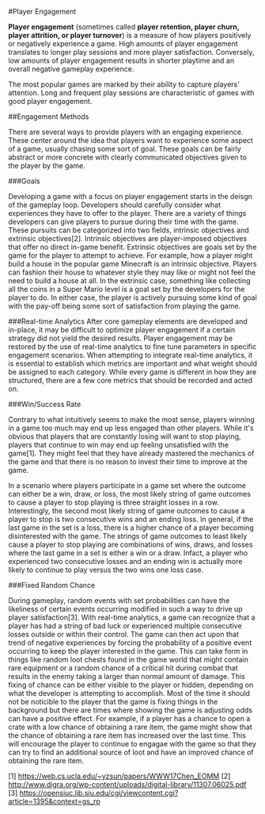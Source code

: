 #Player Engagement

**Player engagement** (sometimes called **player retention, player churn, player attrition, or player turnover**) is
a measure of how players positively or negatively experience a game. High amounts of player engagement translates to
longer play sessions and more player satisfaction. Conversely, low amounts of player engagement results in shorter playtime
and an overall negative gameplay experience.

The most popular games are marked by their ability to capture players' attention. Long and frequent play sessions are characteristic
of games with good player engagement. 

##Engagement Methods

There are several ways to provide players with an engaging experience. These center around the idea that players want to experience
some aspect of a game, usually chasing some sort of goal. These goals can be fairly abstract or more concrete with clearly communicated
objectives given to the player by the game. 

###Goals

Developing a game with a focus on player engagement starts in the deisgn of the gameplay loop. Developers should carefully consider
what experiences they have to offer to the player. There are a variety of things developers can give players to pursue during their 
time with the game. These pursuits can be categorized into two fields, intrinsic objectives and extrinsic objectives[2]. 
Intrinsic objectives are player-imposed objectives that offer no direct in-game benefit. Extrinsic objectives are goals set by the 
game for the player to attempt to achieve. For example, how a player might build a house in the popular game Minecraft is an 
intrinsic objective. Players can fashion their house to whatever style they may like or might not feel the need to build a house 
at all.  In the extrinsic case, something like collecting all the coins in a Super Mario level is a goal set by the developers for 
the player to do. In either case, the player is actively pursuing some kind of goal with the pay-off being some sort of satisfaction
from playing the game.


###Real-time Analytics
After core gameplay elements are developed and in-place, it may be difficult to optimize player engagement if a certain strategy 
did not yield the desired results. Player engagement may be restored by the use of real-time analytics to fine tune parameters in 
specific engagement scenarios. When attempting to integrate real-time analytics, it is essential to establish which metrics are 
important and what weight should be assigned to each category. While every game is different in how they are structured, there 
are a few core metrics that should be recorded and acted on. 

###Win/Success Rate

Contrary to what intuitively seems to make the most sense, players winning in a game too much may end up less engaged than other 
players. While it's obvious that players that are constantly losing will want to stop playing, players that continue to win may 
end up feeling unsatisfied with the game[1]. They might feel that they have already mastered the mechanics of the game and 
that there is no reason to invest their time to improve at the game.

In a scenario where players participate in a game set where the outcome can either be a win, draw, or loss, the most likely 
string of game outcomes to cause a player to stop playing is three straight losses in a row. Interestingly, the second most 
likely string of game outcomes to cause a player to stop is two consecutive wins and an ending loss. In general, if the last 
game in the set is a loss, there is a higher chance of a player becoming disinterested with the game. The strings of game 
outcomes to least likely cause a player to stop playing are combinations of wins, draws, and losses where the last game in a set 
is either a win or a draw. Infact, a player who experienced two consecutive losses and an ending win is actually more likely to 
continue to play versus the two wins one loss case.

###Fixed Random Chance

During gameplay, random events with set probabilities can have the likeliness of certain events occurring modified in such a 
way to drive up player satisfaction[3]. With real-time analytics, a game can recognize that a player has had a string of bad luck 
or experienced multiple consecutive losses outside or within their control. The game can then act upon that trend of negative 
experiences by forcing the probability of a positive event occurring to keep the player interested in the game. This can take 
form in things like random loot chests found in the game world that might contain rare equipment or a random chance of a 
critical hit during combat that results in the enemy taking a larger than normal amount of damage. This fixing of chance can be
either visible to the player or hidden, depending on what the developer is attempting to accomplish. Most of the time it should
not be noticible to the player that the game is fixing things in the background but there are times where showing the game is
adjusting odds can have a positive effect. For example, if a player has a chance to open a crate with a low chance of obtaining 
a rare item, the game might show that the chance of obtaining a rare item has increased over the last time. This will encourage
the player to continue to engagae with the game so that they can try to find an additional source of loot and have an improved
chance of obtaining the rare item.  

[1] https://web.cs.ucla.edu/~yzsun/papers/WWW17Chen_EOMM
[2] http://www.digra.org/wp-content/uploads/digital-library/11307.06025.pdf
[3] https://opensiuc.lib.siu.edu/cgi/viewcontent.cgi?article=1395&context=gs_rp